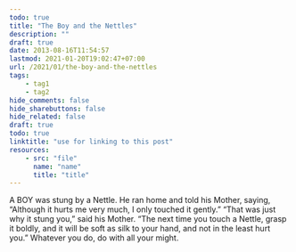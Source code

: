 ```yaml
---
todo: true
title: "The Boy and the Nettles"
description: ""
draft: true
date: 2013-08-16T11:54:57
lastmod: 2021-01-20T19:02:47+07:00
url: /2021/01/the-boy-and-the-nettles
tags:
    - tag1
    - tag2
hide_comments: false
hide_sharebuttons: false
hide_related: false
draft: true
todo: true
linktitle: "use for linking to this post"
resources:
    - src: "file"
      name: "name"
      title: "title"
---
```


A BOY was stung by a Nettle. He ran home and told his Mother, saying, “Although it hurts me very much, I only touched it gently.” “That was just why it stung you,” said his Mother. “The next time you touch a Nettle, grasp it boldly, and it will be soft as silk to your hand, and not in the least hurt you.”
Whatever you do, do with all your might.
